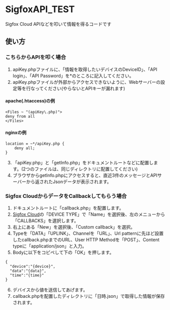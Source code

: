 # SigfoxAPI_TEST
Sigfox Cloud APIなどを叩いて情報を得るコードです

## 使い方

### こちらからAPIを叩く場合
1. apiKey.phpファイルに、「情報を取得したいデバイスのDeviceID」、「API login」、「API Password」を*のところに記入してください。  
2. apiKey.phpファイルが外部からアクセスできないように、Webサーバーの設定等を行なってください(やらないとAPIキーが漏れます)  

#### apache(.htaccess)の例

```
<Files ~ "(apiKey\.php)">
deny from all
</Files>
```

#### nginxの例

```
location = ~*/apiKey.php {
	deny all;
}
```

3. 「apiKey.php」と「getInfo.php」をドキュメントルートなどに配置します。(2つのファイルは、同じディレクトリに配置してください)  
4. ブラウザからgetInfo.phpにアクセスすると、直近3件のメッセージとAPIサーバーから返されたJsonデータが表示されます。

### Sigfox CloudからデータをCallbackしてもらう場合

1. ドキュメントルートに「callback.php」を配置します。  
2. [Sigfox Cloud](https://backend.sigfox.com)の「DEVICE TYPE」で「Name」を選択後、左のメニューから「CALLBACKS」を選択します。  
3. 右上にある「New」を選択後、「Custom callback」を選択。  
4. Typeを「DATA」「UPLINK」、Channelを「URL」、Url patternに先ほど設置したcallback.phpまでのURL、User HTTP Methodを「POST」、Content typeに「application/json」と入力。
5. Bodyに以下をコピペして下の「OK」を押します。  
```
{
  "device":"{device}",
  "data":"{data}",
  "time":"{time}"
}
```
6. デバイスから値を送信してあげます。  
7. callback.phpを配置したディレクトリに「日時.json」で取得した情報が保存されます。
